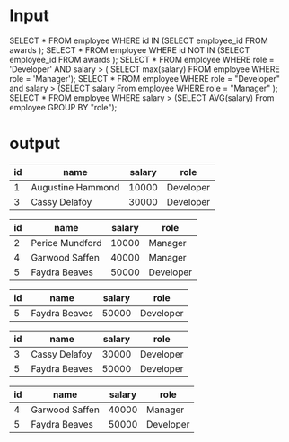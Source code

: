 # Input
SELECT * FROM employee 
WHERE id IN (SELECT employee_id FROM awards );
SELECT * FROM employee 
WHERE id NOT IN (SELECT employee_id FROM awards );
SELECT * FROM employee 
WHERE role = 'Developer' AND salary > 
( SELECT max(salary) FROM employee 
 WHERE role = 'Manager');
 SELECT * FROM employee WHERE role = "Developer" and salary > 
 (SELECT salary From employee
  WHERE role = "Manager" );
SELECT * FROM employee WHERE salary > 
(SELECT AVG(salary) 
 From employee GROUP BY "role");
# output
| id      | name | salary       | role    |
|-----------|-----|-------------|---------------|
| 1    | Augustine Hammond | 10000  | Developer |
| 3    | Cassy Delafoy | 30000 | Developer     |

| id | name              | salary | role       |
|----|-------------------|--------|------------|
| 2  | Perice Mundford   | 10000  | Manager    |
| 4  | Garwood Saffen    | 40000  | Manager    |
| 5  | Faydra Beaves     | 50000  | Developer  |

| id | name              | salary | role       |
|----|-------------------|--------|------------|
| 5  | Faydra Beaves     | 50000  | Developer  |

| id | name              | salary | role       |
|----|-------------------|--------|------------|
| 3  | Cassy Delafoy     | 30000  | Developer  |
| 5  | Faydra Beaves     | 50000  | Developer  |

| id | name              | salary | role       |
|----|-------------------|--------|------------|
| 4  | Garwood Saffen    | 40000  | Manager    |
| 5  | Faydra Beaves     | 50000  | Developer  |
